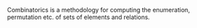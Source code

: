 Combinatorics is a methodology for computing the enumeration, permutation etc. of sets of elements and relations.